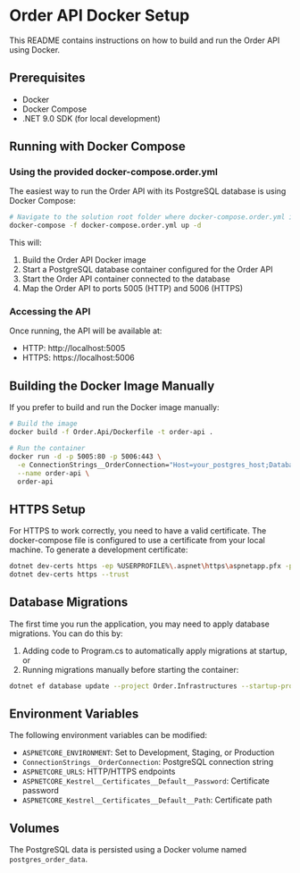 # Order API Docker Setup

This README contains instructions on how to build and run the Order API using Docker.

## Prerequisites

- Docker
- Docker Compose
- .NET 9.0 SDK (for local development)

## Running with Docker Compose

### Using the provided docker-compose.order.yml

The easiest way to run the Order API with its PostgreSQL database is using Docker Compose:

```bash
# Navigate to the solution root folder where docker-compose.order.yml is located
docker-compose -f docker-compose.order.yml up -d
```

This will:
1. Build the Order API Docker image
2. Start a PostgreSQL database container configured for the Order API
3. Start the Order API container connected to the database
4. Map the Order API to ports 5005 (HTTP) and 5006 (HTTPS)

### Accessing the API

Once running, the API will be available at:
- HTTP: http://localhost:5005
- HTTPS: https://localhost:5006

## Building the Docker Image Manually

If you prefer to build and run the Docker image manually:

```bash
# Build the image
docker build -f Order.Api/Dockerfile -t order-api .

# Run the container
docker run -d -p 5005:80 -p 5006:443 \
  -e ConnectionStrings__OrderConnection="Host=your_postgres_host;Database=OrderDb;Username=orderadmin;Password=order123" \
  --name order-api \
  order-api
```

## HTTPS Setup

For HTTPS to work correctly, you need to have a valid certificate. The docker-compose file is configured to use a certificate from your local machine. To generate a development certificate:

```bash
dotnet dev-certs https -ep %USERPROFILE%\.aspnet\https\aspnetapp.pfx -p password
dotnet dev-certs https --trust
```

## Database Migrations

The first time you run the application, you may need to apply database migrations. You can do this by:

1. Adding code to Program.cs to automatically apply migrations at startup, or
2. Running migrations manually before starting the container:

```bash
dotnet ef database update --project Order.Infrastructures --startup-project Order.Api
```

## Environment Variables

The following environment variables can be modified:

- `ASPNETCORE_ENVIRONMENT`: Set to Development, Staging, or Production
- `ConnectionStrings__OrderConnection`: PostgreSQL connection string
- `ASPNETCORE_URLS`: HTTP/HTTPS endpoints
- `ASPNETCORE_Kestrel__Certificates__Default__Password`: Certificate password
- `ASPNETCORE_Kestrel__Certificates__Default__Path`: Certificate path

## Volumes

The PostgreSQL data is persisted using a Docker volume named `postgres_order_data`.